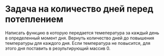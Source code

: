 # Задача на количество дней перед потеплением

Написать функцию в которую передается темепература за каждый день в определенный момент дня. Вернуть количество дней до повышения температуры для каждого дня. Если температура не повысится, для этого дня поставить в результирующий массив 0.

